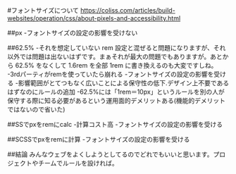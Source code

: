 #フォントサイズについて
https://coliss.com/articles/build-websites/operation/css/about-pixels-and-accessibility.html

##px
-フォントサイズの設定の影響を受けない

##62.5%
-それを想定していない rem 設定と混ぜると問題になりますが、それ以外では問題は出ないはずです。まぁそれが最大の問題でもありますが。あとから 62.5% をなくして 1.6rem を全部 1rem に書き換えるのも大変ですしね。
-3rdパーティがremを使っていたら崩れる
-フォントサイズの設定の影響を受ける
-影響範囲がとてつもなく広いことによる保守性の低下.デザイン上不要であるはずなのにルールの追加
-62.5%には「1rem＝10px」というルールを別の人が保守する際に知る必要があるという運用面的デメリットある(機能的デメリットではないので省いた)

##SSでpxをremにcalc
-計算コスト高
-フォントサイズの設定の影響を受ける

##SCSSでpxをremに計算
-フォントサイズの設定の影響を受ける

##結論
みんなウェブをよくしようとしてるのでどれでもいいと思います。プロジェクトやチームでルールを設ければ。